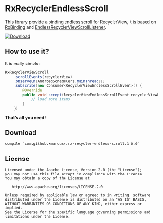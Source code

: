 # RxRecyclerEndlessScroll

This library provide a binding endless scroll for RecyclerView, it is based on 
[RxBinding](https://github.com/JakeWharton/RxBinding) and 
[EndlessRecyclerViewScrollListener](https://gist.github.com/nesquena/d09dc68ff07e845cc622).

[![Download](https://api.bintray.com/packages/xmarcusv/android/rx-recycler-endless-scroll/images/download.svg)](https://bintray.com/xmarcusv/android/rx-recycler-endless-scroll/_latestVersion)

## How to use it?

It is really simple:

```java
RxRecyclerViewScroll
    .scrollEvents(recyclerView)
    .observeOn(AndroidSchedulers.mainThread())
    .subscribe(new Consumer<RecyclerViewEndlessScrollEvent>() {
        @Override
        public void accept(RecyclerViewEndlessScrollEvent recyclerViewEndlessScrollEvent) throws Exception {
            // load more items
        }
    })
```

**That's all you need!**

## Download

```Gradle
compile 'com.github.xmarcusv:rx-recycler-endless-scroll:1.0.0'
```

## License 
```
Licensed under the Apache License, Version 2.0 (the "License");
you may not use this file except in compliance with the License.
You may obtain a copy of the License at

   http://www.apache.org/licenses/LICENSE-2.0

Unless required by applicable law or agreed to in writing, software
distributed under the License is distributed on an "AS IS" BASIS,
WITHOUT WARRANTIES OR CONDITIONS OF ANY KIND, either express or implied.
See the License for the specific language governing permissions and
limitations under the License.
```




